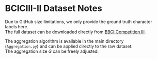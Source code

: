 # BCICIII-II Dataset Notes

Due to GitHub size limitations, we only provide the ground truth character labels here.  
The full dataset can be downloaded directly from [BBCI Competition III](https://www.bbci.de/competition/iii/).

The aggregation algorithm is available in the main directory (`Aggregation.py`) and can be applied directly to the raw dataset.  
The aggregation size *G* can be freely adjusted.